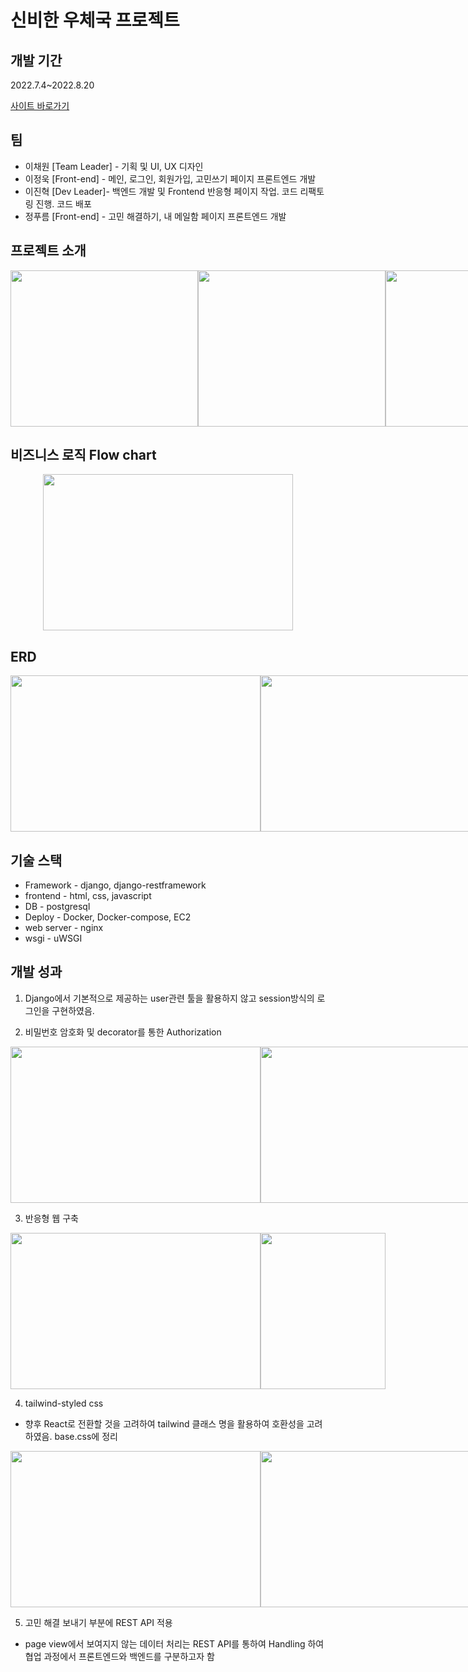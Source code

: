 # 신비한 우체국 프로젝트

## 개발 기간

2022.7.4~2022.8.20

[사이트 바로가기](https://jinhyeok15.pythonanywhere.com)

## 팀

* 이채원 [Team Leader] - 기획 및 UI, UX 디자인
* 이정욱 [Front-end] - 메인, 로그인, 회원가입, 고민쓰기 페이지 프론트엔드 개발
* 이진혁 [Dev Leader]- 백엔드 개발 및 Frontend 반응형 페이지 작업. 코드 리팩토링 진행. 코드 배포
* 정푸름 [Front-end] - 고민 해결하기, 내 메일함 페이지 프론트엔드 개발

## 프로젝트 소개

<div style="display: flex; flex-direction: row;" align="center">
  <img src="https://user-images.githubusercontent.com/82345753/185723375-dc09d972-53c0-4f04-a0d9-833bf969b9a6.png" width="300" height="250"/>
  <img src="https://user-images.githubusercontent.com/82345753/185723416-6c4a7021-51db-49c3-8b17-06880d8aaa8d.png" width="300" height="250"/>
  <img src="https://user-images.githubusercontent.com/82345753/185723738-cb22474f-09ea-435e-ad86-3c68cc71674f.png" width="300" height="250"/>
</div>

## 비즈니스 로직 Flow chart

<div align="center">
  <img src="https://user-images.githubusercontent.com/82345753/185723946-70bb3764-a457-413d-8d45-eef1f48eeda8.png" width="400" height="250"/>
</div>

## ERD

<div style="display: flex; flex-direction: row;" align="center">
  <img src="https://user-images.githubusercontent.com/82345753/185724358-ff0c690a-c9c2-4de0-9259-bb55b8e99a92.png" width="400" height="250"/>
  <img src="https://user-images.githubusercontent.com/82345753/185724368-1ab0dd8e-2eb8-4524-a2be-8c70ea6627e3.png" width="400" height="250"/>
</div>

## 기술 스택

* Framework - django, django-restframework
* frontend - html, css, javascript
* DB - postgresql
* Deploy - Docker, Docker-compose, EC2
* web server - nginx
* wsgi - uWSGI

## 개발 성과

1. Django에서 기본적으로 제공하는 user관련 툴을 활용하지 않고 session방식의 로그인을 구현하였음.

2. 비밀번호 암호화 및 decorator를 통한 Authorization

<div style="display: flex; flex-direction: row;" align="center">
  <img src="https://user-images.githubusercontent.com/82345753/185731733-697766a7-4327-40ab-8422-a38597848639.png" width="400" height="250"/>
  <img src="https://user-images.githubusercontent.com/82345753/185731849-e71f1d77-189e-415d-b207-f07247ca61c8.png" width="400" height="250"/>
</div>


3. 반응형 웹 구축

<div style="display: flex; flex-direction: row;" align="center">
  <img src="https://user-images.githubusercontent.com/82345753/185731292-3418499b-4cea-4912-a6c4-de6e6c6db11e.png" width="400" height="250"/>
  <img src="https://user-images.githubusercontent.com/82345753/185731311-2b7c4b1f-c8bc-42e9-ba75-347d5e444bbb.png" width="200" height="250"/>
</div>


4. tailwind-styled css

  - 향후 React로 전환할 것을 고려하여 tailwind 클래스 명을 활용하여 호환성을 고려하였음. base.css에 정리

<div style="display: flex; flex-direction: row;" align="center">
  <img src="https://user-images.githubusercontent.com/82345753/185731457-0f717380-748e-4498-a9f9-546f21830e4b.png" width="400" height="250"/>
  <img src="https://user-images.githubusercontent.com/82345753/185731541-a26a2fe6-7d2e-4fb8-adba-87d8dbdb07ac.png" width="400" height="250"/>
</div>

5. 고민 해결 보내기 부분에 REST API 적용

  - page view에서 보여지지 않는 데이터 처리는 REST API를 통하여 Handling 하여 협업 과정에서 프론트엔드와 백엔드를 구분하고자 함
